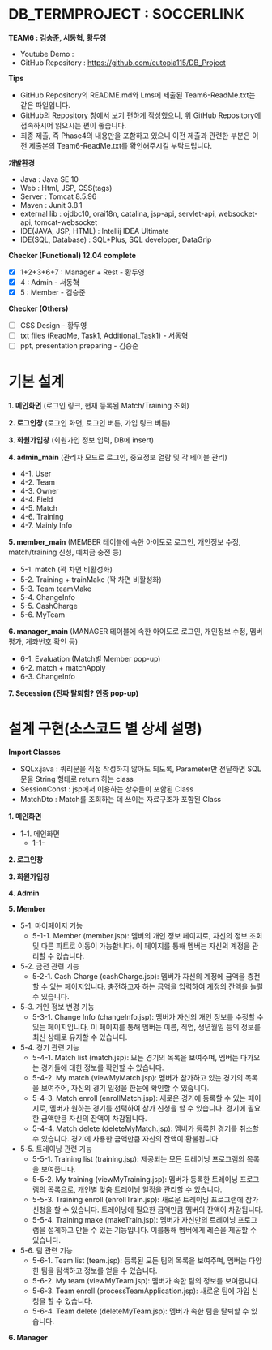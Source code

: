 # DB_TERMPROJECT : SOCCERLINK
**TEAM6 : 김승준, 서동혁, 황두영**
  - Youtube Demo :
  - GitHub Repository : https://github.com/eutopia115/DB_Project

**Tips**
  - GitHub Repository의 README.md와 Lms에 제출된 Team6-ReadMe.txt는 같은 파일입니다.
  - GitHub의 Repository 창에서 보기 편하게 작성했으니, 위 GitHub Repository에 접속하시어 읽으시는 편이 좋습니다.
  - 최종 제출, 즉 Phase4의 내용만을 포함하고 있으니 이전 제출과 관련한 부분은 이전 제출본의 Team6-ReadMe.txt를 확인해주시길 부탁드립니다.

**개발환경**
  - Java : Java SE 10
  - Web : Html, JSP, CSS(tags)
  - Server : Tomcat 8.5.96
  - Maven : Junit 3.8.1
  - external lib : ojdbc10, orai18n, catalina, jsp-api, servlet-api, websocket-api, tomcat-websocket
  - IDE(JAVA, JSP, HTML) : Intellij IDEA Ultimate
  - IDE(SQL, Database) : SQL*Plus, SQL developer, DataGrip

**Checker (Functional) 12.04 complete**
- [X] 1+2+3+6+7 : Manager + Rest - 황두영
- [X] 4 : Admin - 서동혁
- [X] 5 : Member - 김승준

**Checker (Others)**
- [ ] CSS Design - 황두영
- [ ] txt fiies (ReadMe, Task1, Additional_Task1) - 서동혁
- [ ] ppt, presentation preparing - 김승준

# 기본 설계
**1. 메인화면** (로그인 링크, 현재 등록된 Match/Training 조회)

**2. 로그인창** (로그인 화면, 로그인 버튼, 가입 링크 버튼)

**3. 회원가입창** (회원가입 정보 입력, DB에 insert)

**4. admin_main** (관리자 모드로 로그인, 중요정보 열람 및 각 테이블 관리)
 - 4-1. User
 - 4-2. Team
 - 4-3. Owner
 - 4-4. Field
 - 4-5. Match
 - 4-6. Training
 - 4-7. Mainly Info

**5. member_main** (MEMBER 테이블에 속한 아이도로 로그인, 개인정보 수정, match/training 신청, 예치금 충전 등)
 - 5-1. match (꽉 차면 비활성화)
 - 5-2. Training + trainMake (꽉 차면 비활성화)
 - 5-3. Team teamMake
 - 5-4. ChangeInfo
 - 5-5. CashCharge
 - 5-6. MyTeam

**6. manager_main** (MANAGER 테이블에 속한 아이도로 로그인, 개인정보 수정, 멤버 평가, 계좌번호 확인 등)
 - 6-1. Evaluation (Match별 Member pop-up)
 - 6-2. match + matchApply
 - 6-3. ChangeInfo

**7. Secession (진짜 탈퇴함? 인증 pop-up)**

# 설계 구현(소스코드 별 상세 설명)

**Import Classes**
  - SQLx.java : 쿼리문을 직접 작성하지 않아도 되도록, Parameter만 전달하면 SQL문을 String 형태로 return 하는 class
  - SessionConst : jsp에서 이용하는 상수들이 포함된 Class
  - MatchDto : Match를 조회하는 데 쓰이는 자료구조가 포함된 Class

**1. 메인화면** 
  - 1-1. 메인화면
    - 1-1-

**2. 로그인창** 

**3. 회원가입창**

**4. Admin**

**5. Member**
  - 5-1. 마이페이지 기능
    - 5-1-1. Member (member.jsp): 멤버의 개인 정보 페이지로, 자신의 정보 조회 및 다른 파트로 이동이 가능합니다. 이 페이지를 통해 멤버는 자신의 계정을 관리할 수 있습니다.
  - 5-2. 금전 관련 기능
    - 5-2-1. Cash Charge (cashCharge.jsp): 멤버가 자신의 계정에 금액을 충전할 수 있는 페이지입니다. 충전하고자 하는 금액을 입력하여 계정의 잔액을 늘릴 수 있습니다.
  - 5-3. 개인 정보 변경 기능
    - 5-3-1. Change Info (changeInfo.jsp): 멤버가 자신의 개인 정보를 수정할 수 있는 페이지입니다. 이 페이지를 통해 멤버는 이름, 직업, 생년월일 등의 정보를 최신 상태로 유지할 수 있습니다.
  - 5-4. 경기 관련 기능
    - 5-4-1. Match list (match.jsp): 모든 경기의 목록을 보여주며, 멤버는 다가오는 경기들에 대한 정보를 확인할 수 있습니다.
    - 5-4-2. My match (viewMyMatch.jsp): 멤버가 참가하고 있는 경기의 목록을 보여주어, 자신의 경기 일정을 한눈에 확인할 수 있습니다.
    - 5-4-3. Match enroll (enrollMatch.jsp): 새로운 경기에 등록할 수 있는 페이지로, 멤버가 원하는 경기를 선택하여 참가 신청을 할 수 있습니다. 경기에 필요한 금액만큼 자신의 잔액이 차감됩니다.
    - 5-4-4. Match delete (deleteMyMatch.jsp): 멤버가 등록한 경기를 취소할 수 있습니다. 경기에 사용한 금액만큼 자신의 잔액이 환불됩니다.
  - 5-5. 트레이닝 관련 기능
    - 5-5-1. Training list (training.jsp): 제공되는 모든 트레이닝 프로그램의 목록을 보여줍니다.
    - 5-5-2. My training (viewMyTraining.jsp): 멤버가 등록한 트레이닝 프로그램의 목록으로, 개인별 맞춤 트레이닝 일정을 관리할 수 있습니다.
    - 5-5-3. Training enroll (enrollTrain.jsp): 새로운 트레이닝 프로그램에 참가 신청을 할 수 있습니다. 트레이닝에 필요한 금액만큼 멤버의 잔액이 차감됩니다.
    - 5-5-4. Training make (makeTrain.jsp): 멤버가 자신만의 트레이닝 프로그램을 설계하고 만들 수 있는 기능입니다. 이를통해 멤버에게 레슨을 제공할 수 있습니다.
  - 5-6. 팀 관련 기능
    - 5-6-1. Team list (team.jsp): 등록된 모든 팀의 목록을 보여주며, 멤버는 다양한 팀을 탐색하고 정보를 얻을 수 있습니다.
    - 5-6-2. My team (viewMyTeam.jsp): 멤버가 속한 팀의 정보를 보여줍니다.
    - 5-6-3. Team enroll (processTeamApplication.jsp): 새로운 팀에 가입 신청을 할 수 있습니다.
    - 5-6-4. Team delete (deleteMyTeam.jsp): 멤버가 속한 팀을 탈퇴할 수 있습니다.

**6. Manager**





